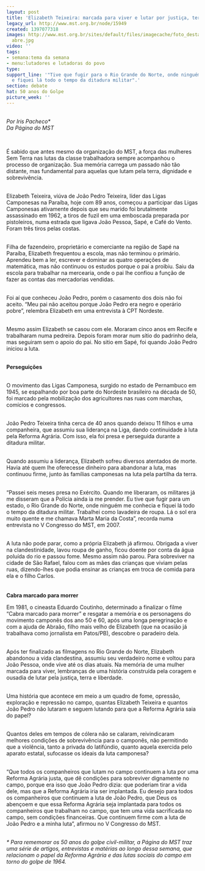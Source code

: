 ```yaml
---
layout: post
title: 'Elizabeth Teixeira: marcada para viver e lutar por justiça, terra e liberdade'
legacy_url: http://www.mst.org.br/node/15949
created: 1397077318
images: http://www.mst.org.br/sites/default/files/imagecache/foto_destaque/elisabeth
  abre.jpg
video: ''
tags:
- semana:tema da semana
- menu:lutadores e lutadoras do povo
type: 
support_line: '"Tive que fugir para o Rio Grande do Norte, onde ninguém me conhecia
  e fiquei lá todo o tempo da ditadura militar".'
section: debate
hat: 50 anos do Golpe
picture_week: ''
---
```

<p><br><em>Por Iris Pacheco*<br>Da Página do MST&nbsp;</em></p><p>&nbsp;</p><p>É sabido que antes mesmo da organização do MST, a força das mulheres Sem Terra nas lutas da classe trabalhadora sempre acompanhou o processo de organização. Sua memória carrega um passado não tão distante, mas fundamental para aquelas que lutam pela terra, dignidade e sobrevivência.&nbsp;<br>&nbsp;</p><p>Elizabeth Teixeira, viúva de João Pedro Teixeira, líder das Ligas Camponesas na Paraíba, hoje com 89 anos, começou a participar das Ligas Camponesas ativamente depois que seu marido foi brutalmente assassinado em 1962, a tiros de fuzil em uma emboscada preparada por pistoleiros, numa estrada que ligava João Pessoa, Sapé, e Café do Vento. Foram três tiros pelas costas.&nbsp;<br>&nbsp;</p><p>Filha de fazendeiro, proprietário e comerciante na região de Sapé na Paraíba, Elizabeth frequentou a escola, mas não terminou o primário. Aprendeu bem a ler, escrever e dominar as quatro operações de matemática, mas não continuou os estudos porque o pai a proibiu. Saiu da escola para trabalhar na mercearia, onde o pai lhe confiou a função de fazer as contas das mercadorias vendidas.<br>&nbsp;</p><p>Foi aí que conheceu João Pedro, porém o casamento dos dois não foi aceito. “Meu pai não aceitou porque João Pedro era negro e operário pobre”, relembra Elizabeth em uma entrevista à CPT Nordeste.<br>&nbsp;</p><p>Mesmo assim Elizabeth se casou com ele. Moraram cinco anos em Recife e trabalharam numa pedreira. Depois foram morar num sítio do padrinho dela, mas seguiram sem o apoio do pai. No sitio em Sapé, foi quando João Pedro iniciou a luta.&nbsp;<br>&nbsp;</p><p><strong>Perseguições<br><br type="_moz"></strong></p><p>O movimento das Ligas Camponesa, surgido no estado de Pernambuco em 1945, se espalhando por boa parte do Nordeste brasileiro na década de 50, foi marcado pela mobilização dos agricultores nas ruas com marchas, comícios e congressos.<br>&nbsp;</p><p>João Pedro Teixeira tinha cerca de 40 anos quando deixou 11 filhos e uma companheira, que assumiu sua liderança na Liga, dando continuidade à luta pela Reforma Agrária. Com isso, ela&nbsp;foi presa e perseguida durante a ditadura militar.&nbsp;<br>&nbsp;</p><p>Quando assumiu a liderança, Elizabeth sofreu diversos atentados de morte. Havia até quem lhe oferecesse dinheiro para abandonar a luta, mas continuou firme, junto às famílias camponesas na luta pela partilha da terra.<br>&nbsp;</p><p>“Passei seis meses presa no Exército. Quando me liberaram, os militares já me disseram que a Polícia ainda ia me prender. Eu tive que fugir para um estado, o Rio Grande do Norte, onde ninguém me conhecia e fiquei lá todo o tempo da ditadura militar. Trabalhei como lavadeira de roupa. Lá o sol era muito quente e me chamava Marta Maria da Costa”, recorda numa entrevista no V Congresso do MST, em 2007.&nbsp;<br>&nbsp;</p><p>A luta não pode parar, como a própria Elizabeth já afirmou. Obrigada a viver na clandestinidade, lavou roupa de ganho, ficou doente por conta da água poluída do rio e passou fome. Mesmo assim não parou. Para sobreviver na cidade de São Rafael, falou com as mães das crianças que viviam pelas ruas, dizendo-lhes que podia ensinar as crianças em troca de comida para ela e o filho Carlos.&nbsp;<br><strong><br><br>Cabra marcado para morrer</strong>&nbsp;</p><p>Em 1981, o cineasta Eduardo Coutinho, determinado a finalizar o filme “Cabra marcado para morrer” e resgatar a memória e os personagens do movimento camponês dos ano 50 e 60, após uma longa peregrinação e com a ajuda de Abraão, filho mais velho de Elizabeth (que na ocasião já trabalhava como jornalista em Patos/PB), descobre o paradeiro dela.&nbsp;<br>&nbsp;</p><p>Após ter finalizado as filmagens no Rio Grande do Norte, Elizabeth abandonou a vida clandestina, assumiu seu verdadeiro nome e voltou para João Pessoa, onde vive até os dias atuais. Na memória de uma mulher marcada para viver, lembranças de uma história construída pela coragem e ousadia de lutar pela justiça, terra e liberdade.&nbsp;<br>&nbsp;</p><p>Uma história que acontece em meio a um quadro de fome, opressão, exploração e repressão no campo, quantas Elizabeth Teixeira e quantos João Pedro não lutaram e seguem lutando para que a Reforma Agrária saia do papel?<br>&nbsp;</p><p>Quantos deles em tempos de cólera não se calaram, reivindicaram melhores condições de sobrevivência para o camponês, não permitindo que a violência, tanto a privada do latifúndio, quanto aquela exercida pelo aparato estatal, sufocasse os ideais da luta camponesa?<br>&nbsp;</p><p>“Que todos os companheiros que lutam no campo continuem a luta por uma Reforma Agrária justa, que dê condições para sobreviver dignamente no campo, porque era isso que João Pedro dizia: que poderiam tirar a vida dele, mas que a Reforma Agrária iria ser implantada. Eu desejo para todos os companheiros que continuem a luta de João Pedro, que Deus os abençoem e que essa Reforma Agrária seja implantada para todos os companheiros que trabalham no campo, que tem uma vida sacrificada no campo, sem condições financeiras. Que continuem firme com a luta de João Pedro e a minha luta”, afirmou no V Congresso do MST.&nbsp;<br>&nbsp;</p><p><em>* Para rememorar os 50 anos do golpe civil-militar, a Página do MST traz uma série de artigos, entrevistas e matérias ao longo dessa semana, que relacionam o papel da Reforma Agrária e das lutas sociais do campo em torno do golpe de 1964.</em></p><div>&nbsp;</div>
